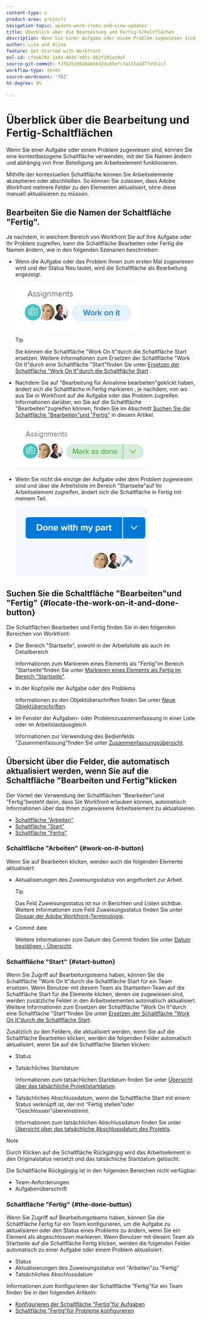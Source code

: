 ```yaml
---
content-type: o
product-area: projects
navigation-topic: update-work-items-and-view-updates
title: Überblick über die Bearbeitung und Fertig-Schaltflächen
description: Wenn Sie einer Aufgabe oder einem Problem zugewiesen sind, können Sie eine kontextbezogene Schaltfläche verwenden, mit der Sie Namen ändern und abhängig von Ihrer Beteiligung am Arbeitselement funktionieren.
author: Lisa and Alina
feature: Get Started with Workfront
exl-id: cfda6702-1a9a-4645-b031-8b2f201ac0af
source-git-commit: f2f825280204b56d2dc85efc7a315a4377e551c7
workflow-type: tm+mt
source-wordcount: '782'
ht-degree: 0%

---
```


# Überblick über die Bearbeitung und Fertig-Schaltflächen

Wenn Sie einer Aufgabe oder einem Problem zugewiesen sind, können Sie eine kontextbezogene Schaltfläche verwenden, mit der Sie Namen ändern und abhängig von Ihrer Beteiligung am Arbeitselement funktionieren.

Mithilfe der kontextuellen Schaltfläche können Sie Arbeitselemente akzeptieren oder abschließen. So können Sie zulassen, dass Adobe Workfront mehrere Felder zu den Elementen aktualisiert, ohne diese manuell aktualisieren zu müssen.

## Bearbeiten Sie die Namen der Schaltfläche &quot;Fertig&quot;.

Je nachdem, in welchem Bereich von Workfront Sie auf Ihre Aufgabe oder Ihr Problem zugreifen, kann die Schaltfläche Bearbeiten oder Fertig die Namen ändern, wie in den folgenden Szenarien beschrieben: 

* Wenn die Aufgabe oder das Problem Ihnen zum ersten Mal zugewiesen wird und der Status Neu lautet, wird die Schaltfläche als Bearbeitung angezeigt.

   ![](assets/nwe-work-on-it-button.png)

   >[!TIP]
   >
   >Sie können die Schaltfläche &quot;Work On It&quot;durch die Schaltfläche Start ersetzen. Weitere Informationen zum Ersetzen der Schaltfläche &quot;Work On It&quot;durch eine Schaltfläche &quot;Start&quot;finden Sie unter  [Ersetzen der Schaltfläche &quot;Work On It&quot;durch die Schaltfläche Start](../../people-teams-and-groups/create-and-manage-teams/work-on-it-button-to-start-button.md) .

* Nachdem Sie auf &quot;Bearbeitung für Annahme bearbeiten&quot;geklickt haben, ändert sich die Schaltfläche in Fertig markieren , je nachdem, von wo aus Sie in Workfront auf die Aufgabe oder das Problem zugreifen. Informationen darüber, wo Sie auf die Schaltfläche &quot;Bearbeiten&quot;zugreifen können, finden Sie im Abschnitt [Suchen Sie die Schaltfläche &quot;Bearbeiten&quot;und &quot;Fertig&quot;](#locate-the-work-on-it-and-done-button) in diesem Artikel.

   ![](assets/nwe-mark-as-done-button-350x122.png)

* Wenn Sie nicht die einzige der Aufgabe oder dem Problem zugewiesen sind und über die Arbeitsliste im Bereich &quot;Startseite&quot;auf Ihr Arbeitselement zugreifen, ändert sich die Schaltfläche in Fertig mit meinem Teil.

   ![](assets/home-left-done-with-my-part-button-350x184.png)

## Suchen Sie die Schaltfläche &quot;Bearbeiten&quot;und &quot;Fertig&quot; {#locate-the-work-on-it-and-done-button}

Die Schaltflächen Bearbeiten und Fertig finden Sie in den folgenden Bereichen von Workfront:

* Der Bereich &quot;Startseite&quot;, sowohl in der Arbeitsliste als auch im Detailbereich

   Informationen zum Markieren eines Elements als &quot;Fertig&quot;im Bereich &quot;Startseite&quot;finden Sie unter [Markieren eines Elements als Fertig im Bereich &quot;Startseite&quot;](../../workfront-basics/using-home/using-the-home-area/mark-item-done-in-home.md).

* In der Kopfzeile der Aufgabe oder des Problems

   Informationen zu den Objektüberschriften finden Sie unter [Neue Objektüberschriften](../../workfront-basics/the-new-workfront-experience/new-object-headers.md).

* Im Fenster der Aufgaben- oder Problemzusammenfassung in einer Liste oder im Arbeitslastausgleich

   Informationen zur Verwendung des Bedienfelds &quot;Zusammenfassung&quot;finden Sie unter [Zusammenfassungsübersicht](../../workfront-basics/the-new-workfront-experience/summary-overview.md).

## Übersicht über die Felder, die automatisch aktualisiert werden, wenn Sie auf die Schaltfläche &quot;Bearbeiten und Fertig&quot;klicken

Der Vorteil der Verwendung der Schaltflächen &quot;Bearbeiten&quot;und &quot;Fertig&quot;besteht darin, dass Sie Workfront erlauben können, automatisch Informationen über das Ihnen zugewiesene Arbeitselement zu aktualisieren.

* [Schaltfläche &quot;Arbeiten&quot;](#work-on-it-button)
* [Schaltfläche &quot;Start&quot;](#start-button)
* [Schaltfläche &quot;Fertig&quot;](#the-done-button)

### Schaltfläche &quot;Arbeiten&quot; {#work-on-it-button}

Wenn Sie auf Bearbeiten klicken, werden auch die folgenden Elemente aktualisiert:

* Aktualisierungen des Zuweisungsstatus von angefordert zur Arbeit

   >[!TIP]
   >
   >Das Feld Zuweisungsstatus ist nur in Berichten und Listen sichtbar. Weitere Informationen zum Feld Zuweisungsstatus finden Sie unter [Glossar der Adobe Workfront-Terminologie](../../workfront-basics/navigate-workfront/workfront-navigation/workfront-terminology-glossary.md).

* Commit date

   Weitere Informationen zum Datum des Commit finden Sie unter [Datum bestätigen - Übersicht](../../manage-work/projects/updating-work-in-a-project/overview-of-commit-dates.md).

### Schaltfläche &quot;Start&quot; {#start-button}

Wenn Sie Zugriff auf Bearbeitungsteams haben, können Sie die Schaltfläche &quot;Work On It&quot;durch die Schaltfläche Start für ein Team ersetzen. Wenn Benutzer mit diesem Team als Startseiten-Team auf die Schaltfläche Start für die Elemente klicken, denen sie zugewiesen sind, werden zusätzliche Felder in den Arbeitselementen automatisch aktualisiert. Weitere Informationen zum Ersetzen der Schaltfläche &quot;Work On It&quot;durch eine Schaltfläche &quot;Start&quot;finden Sie unter [Ersetzen der Schaltfläche &quot;Work On It&quot;durch die Schaltfläche Start](../../people-teams-and-groups/create-and-manage-teams/work-on-it-button-to-start-button.md).

Zusätzlich zu den Feldern, die aktualisiert werden, wenn Sie auf die Schaltfläche Bearbeiten klicken, werden die folgenden Felder automatisch aktualisiert, wenn Sie auf die Schaltfläche Starten klicken:

* Status
* Tatsächliches Startdatum

   Informationen zum tatsächlichen Startdatum finden Sie unter [Übersicht über das tatsächliche Projektstartdatum](../../manage-work/projects/planning-a-project/project-actual-start-date.md).

* Tatsächliches Abschlussdatum, wenn die Schaltfläche Start mit einem Status verknüpft ist, der mit &quot;Fertig stellen&quot;oder &quot;Geschlossen&quot;übereinstimmt.

   Informationen zum tatsächlichen Abschlussdatum finden Sie unter [Übersicht über das tatsächliche Abschlussdatum des Projekts](../../manage-work/projects/planning-a-project/project-actual-completion-date.md).

>[!NOTE]
>
>Durch Klicken auf die Schaltfläche Rückgängig wird das Arbeitselement in den Originalstatus versetzt und das tatsächliche Startdatum gelöscht.
>
>Die Schaltfläche Rückgängig ist in den folgenden Bereichen nicht verfügbar:
>
>* Team-Anforderungen
>* Aufgabenüberschrift
>


### Schaltfläche &quot;Fertig&quot; {#the-done-button}

Wenn Sie Zugriff auf Bearbeitungsteams haben, können Sie die Schaltfläche Fertig für ein Team konfigurieren, um die Aufgabe zu aktualisieren oder den Status eines Problems zu ändern, wenn Sie ein Element als abgeschlossen markieren. Wenn Benutzer mit diesem Team als Startseite auf die Schaltfläche Fertig klicken, werden die folgenden Felder automatisch zu einer Aufgabe oder einem Problem aktualisiert:

* Status
* Aktualisierungen des Zuweisungsstatus von &quot;Arbeiten&quot;zu &quot;Fertig&quot;
* Tatsächliches Abschlussdatum

Informationen zum Konfigurieren der Schaltfläche &quot;Fertig&quot;für ein Team finden Sie in den folgenden Artikeln:

* [Konfigurieren der Schaltfläche &quot;Fertig&quot;für Aufgaben](../../people-teams-and-groups/create-and-manage-teams/configure-the-done-button-for-tasks.md)
* [Schaltfläche &quot;Fertig&quot;für Probleme konfigurieren](../../people-teams-and-groups/create-and-manage-teams/configure-the-done-button-for-issues.md)
